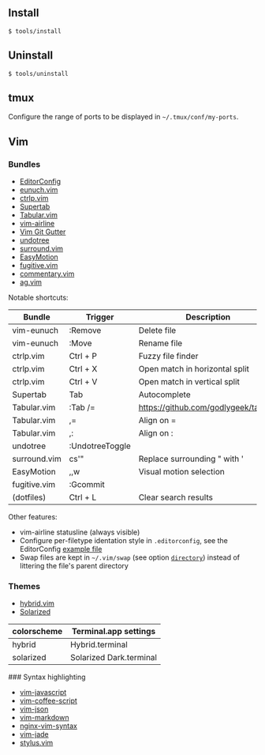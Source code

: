 ## Install

    $ tools/install

## Uninstall

    $ tools/uninstall

## tmux

Configure the range of ports to be displayed in `~/.tmux/conf/my-ports`.

## Vim

### Bundles

* [EditorConfig](https://github.com/editorconfig/editorconfig-vim)
* [eunuch.vim](https://github.com/tpope/vim-eunuch)
* [ctrlp.vim](https://github.com/kien/ctrlp.vim)
* [Supertab](https://github.com/ervandew/supertab)
* [Tabular.vim](https://github.com/godlygeek/tabular)
* [vim-airline](https://github.com/bling/vim-airline)
* [Vim Git Gutter](https://github.com/airblade/vim-gitgutter)
* [undotree](https://github.com/mbbill/undotree)
* [surround.vim](https://github.com/tpope/vim-surround)
* [EasyMotion](https://github.com/Lokaltog/vim-easymotion)
* [fugitive.vim](https://github.com/tpope/vim-fugitive)
* [commentary.vim](https://github.com/tpope/vim-commentary)
* [ag.vim](https://github.com/rking/ag.vim)

Notable shortcuts:

Bundle       | Trigger         | Description
------------ | -------------   | -----------
vim-eunuch   | :Remove         | Delete file
vim-eunuch   | :Move           | Rename file
ctrlp.vim    | Ctrl + P        | Fuzzy file finder
ctrlp.vim    | Ctrl + X        | Open match in horizontal split
ctrlp.vim    | Ctrl + V        | Open match in vertical split
Supertab     | Tab             | Autocomplete
Tabular.vim  | :Tab /=         | https://github.com/godlygeek/tabular
Tabular.vim  | ,=              | Align on =
Tabular.vim  | ,:              | Align on :
undotree     | :UndotreeToggle |
surround.vim | cs'"            | Replace surrounding " with '
EasyMotion   | ,,w             | Visual motion selection
fugitive.vim | :Gcommit        |
(dotfiles)   | Ctrl + L        | Clear search results

Other features:

* vim-airline statusline (always visible)
* Configure per-filetype identation style in `.editorconfig`, see the EditorConfig [example file](http://editorconfig.org/#example-file)
* Swap files are kept in `~/.vim/swap` (see option [`directory`](http://vimdoc.sourceforge.net/htmldoc/options.html#%27directory%27)) instead of littering the file's parent directory

### Themes

* [hybrid.vim](https://github.com/w0ng/vim-hybrid)
* [Solarized](https://github.com/altercation/vim-colors-solarized)

colorscheme | Terminal.app settings
----------- | ---------------------
hybrid      | Hybrid.terminal
solarized   | Solarized Dark.terminal

### Syntax highlighting

* [vim-javascript](https://github.com/pangloss/vim-javascript)
* [vim-coffee-script](https://github.com/kchmck/vim-coffee-script)
* [vim-json](https://github.com/elzr/vim-json)
* [vim-markdown](https://github.com/plasticboy/vim-markdown)
* [nginx-vim-syntax](https://github.com/evanmiller/nginx-vim-syntax)
* [vim-jade](https://github.com/digitaltoad/vim-jade)
* [stylus.vim](https://github.com/wavded/vim-stylus)
